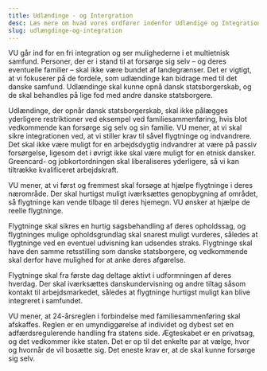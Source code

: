 ```yaml
---
title: Udlændinge - og Intergration
desc: Læs mere om hvad vores ordfører indenfor Udlændige og Integration skriver
slug: udlængdinge-og-integration
---
```


VU går ind for en fri integration og ser mulighederne i et multietnisk samfund. Personer, der er i stand til at forsørge sig selv – og deres eventuelle familier – skal ikke være bundet af landegrænser. Det er vigtigt, at vi fokuserer på de fordele, som udlændinge kan bidrage med til det danske samfund. Udlændinge skal kunne opnå dansk statsborgerskab, og de skal behandles på lige fod med andre danske statsborgere.

Udlændinge, der opnår dansk statsborgerskab, skal ikke pålægges yderligere restriktioner ved eksempel ved familiesammenføring, hvis blot vedkommende kan forsørge sig selv og sin familie. VU mener, at vi skal sikre integrationen ved, at vi stiller krav til såvel flygtninge og indvandrere. Det skal ikke være muligt for en arbejdsdygtig indvandrer at være på passiv forsørgelse, ligesom det i øvrigt ikke skal være muligt for en etnisk dansker. Greencard- og jobkortordningen skal liberaliseres yderligere, så vi kan tiltrække kvalificeret arbejdskraft.

VU mener, at vi først og fremmest skal forsøge at hjælpe flygtninge i deres nærområde. Der skal hurtigst muligt iværksættes genopbygning af området, så flygtninge kan vende tilbage til deres hjemegn. VU ønsker at hjælpe de reelle flygtninge.

Flygtninge skal sikres en hurtig sagsbehandling af deres opholdssag, og flygtninges mulige opholdsgrundlag skal snarest muligt vurderes, således at flygtninge ved en eventuel udvisning kan udsendes straks. Flygtninge skal have den samme retsstilling som danske statsborgere, og vedkommende skal derfor have mulighed for at anke deres afgørelse.

Flygtninge skal fra første dag deltage aktivt i udformningen af deres hverdag. Der skal iværksættes danskundervisning og andre tiltag såsom kontakt til arbejdsmarkedet, således at flygtninge hurtigst muligt kan blive integreret i samfundet.

VU mener, at 24-årsreglen i forbindelse med familiesammenføring skal afskaffes. Reglen er en umyndiggørelse af individet og dybest set en adfærdsregulerende handling fra statens side. Ægteskabet er en privatsag, og det vedkommer ikke staten. Det er op til det enkelte par at vælge, hvor og hvornår de vil bosætte sig. Det eneste krav er, at de skal kunne forsørge sig selv.
